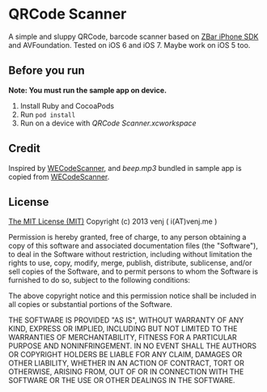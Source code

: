 QRCode Scanner
==============

A simple and sluppy QRCode, barcode scanner based on [ZBar iPhone SDK](http://zbar.sourceforge.net/iphone/sdkdoc/) and AVFoundation. Tested on iOS 6 and iOS 7. Maybe work on iOS 5 too.

Before you run
--------------

**Note: You must run the sample app on device.**

1. Install Ruby and CocoaPods
2. Run `pod install`
3. Run on a device with *QRCode Scanner.xcworkspace*

Credit
------

Inspired by [WECodeScanner](https://github.com/werner77/WECodeScanner), and *beep.mp3* bundled in sample app is copied from [WECodeScanner](https://github.com/werner77/WECodeScanner).


License
-------

[The MIT License (MIT)](http://opensource.org/licenses/MIT) Copyright (c) 2013 venj ( i(AT)venj.me )

Permission is hereby granted, free of charge, to any person obtaining a copy of this software and associated documentation files (the "Software"), to deal in the Software without restriction, including without limitation the rights to use, copy, modify, merge, publish, distribute, sublicense, and/or sell copies of the Software, and to permit persons to whom the Software is furnished to do so, subject to the following conditions:

The above copyright notice and this permission notice shall be included in all copies or substantial portions of the Software.

THE SOFTWARE IS PROVIDED "AS IS", WITHOUT WARRANTY OF ANY KIND, EXPRESS OR IMPLIED, INCLUDING BUT NOT LIMITED TO THE WARRANTIES OF MERCHANTABILITY, FITNESS FOR A PARTICULAR PURPOSE AND NONINFRINGEMENT. IN NO EVENT SHALL THE AUTHORS OR COPYRIGHT HOLDERS BE LIABLE FOR ANY CLAIM, DAMAGES OR OTHER LIABILITY, WHETHER IN AN ACTION OF CONTRACT, TORT OR OTHERWISE, ARISING FROM, OUT OF OR IN CONNECTION WITH THE SOFTWARE OR THE USE OR OTHER DEALINGS IN THE SOFTWARE.

